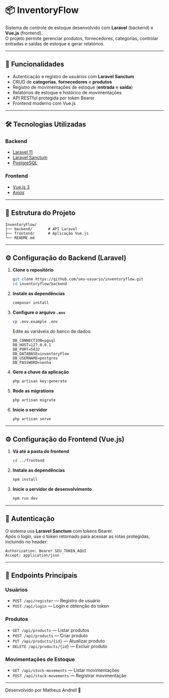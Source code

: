 # 📦 InventoryFlow

Sistema de controle de estoque desenvolvido com **Laravel** (backend) e **Vue.js** (frontend).  
O projeto permite gerenciar produtos, fornecedores, categorias, controlar entradas e saídas de estoque e gerar relatórios.

---

## 🚀 Funcionalidades
- Autenticação e registro de usuários com **Laravel Sanctum**
- CRUD de **categorias**, **fornecedores** e **produtos**
- Registro de movimentações de estoque (**entrada** e **saída**)
- Relatórios de estoque e histórico de movimentações
- API RESTful protegida por token Bearer
- Frontend moderno com Vue.js

---

## 🛠 Tecnologias Utilizadas

### Backend
- [Laravel 11](https://laravel.com/)
- [Laravel Sanctum](https://laravel.com/docs/sanctum)
- [PostgreSQL](https://www.postgresql.org/)

### Frontend
- [Vue.js 3](https://vuejs.org/)
- [Axios](https://axios-http.com/)

---

## 📂 Estrutura do Projeto
```
InventoryFlow/
├── backend/       # API Laravel
├── frontend/      # Aplicação Vue.js
└── README.md
```

---

## ⚙️ Configuração do Backend (Laravel)

1. **Clone o repositório**
   ```bash
   git clone https://github.com/seu-usuario/inventoryflow.git
   cd inventoryflow/backend
   ```

2. **Instale as dependências**
   ```bash
   composer install
   ```

3. **Configure o arquivo `.env`**
   ```bash
   cp .env.example .env
   ```
   Edite as variáveis do banco de dados:
   ```env
   DB_CONNECTION=pgsql
   DB_HOST=127.0.0.1
   DB_PORT=5432
   DB_DATABASE=inventoryFlow
   DB_USERNAME=postgres
   DB_PASSWORD=senha
   ```

4. **Gere a chave da aplicação**
   ```bash
   php artisan key:generate
   ```

5. **Rode as migrations**
   ```bash
   php artisan migrate
   ```

6. **Inicie o servidor**
   ```bash
   php artisan serve
   ```

---

## ⚙️ Configuração do Frontend (Vue.js)

1. **Vá até a pasta do frontend**
   ```bash
   cd ../frontend
   ```

2. **Instale as dependências**
   ```bash
   npm install
   ```

3. **Inicie o servidor de desenvolvimento**
   ```bash
   npm run dev
   ```

---

## 🔑 Autenticação
O sistema usa **Laravel Sanctum** com tokens Bearer.  
Após o login, use o token retornado para acessar as rotas protegidas, incluindo no header:

```
Authorization: Bearer SEU_TOKEN_AQUI
Accept: application/json
```

---

## 📌 Endpoints Principais

### Usuários
- `POST /api/register` — Registro de usuário
- `POST /api/login` — Login e obtenção do token

### Produtos
- `GET /api/products` — Listar produtos
- `POST /api/products` — Criar produto
- `PUT /api/products/{id}` — Atualizar produto
- `DELETE /api/products/{id}` — Excluir produto

### Movimentações de Estoque
- `GET /api/stock-movements` — Listar movimentações
- `POST /api/stock-movements` — Registrar movimentação

---

Desenvolvido por Matheus Andrell 🚀
